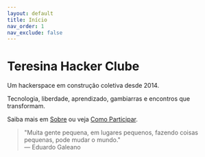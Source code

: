 ```yaml
---
layout: default
title: Início
nav_order: 1
nav_exclude: false
---
```


# Teresina Hacker Clube

Um hackerspace em construção coletiva desde 2014.

Tecnologia, liberdade, aprendizado, gambiarras e encontros que transformam.

Saiba mais em [Sobre](/sobre) ou veja [Como Participar](/participar).

> "Muita gente pequena, em lugares pequenos, fazendo coisas pequenas, pode mudar o mundo."  
> — Eduardo Galeano